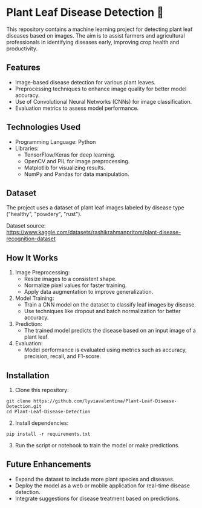 # Plant Leaf Disease Detection 🌿
This repository contains a machine learning project for detecting plant leaf diseases based on images. The aim is to assist farmers and agricultural professionals in identifying diseases early, improving crop health and productivity.

## Features
* Image-based disease detection for various plant leaves.
* Preprocessing techniques to enhance image quality for better model accuracy.
* Use of Convolutional Neural Networks (CNNs) for image classification.
* Evaluation metrics to assess model performance.


## Technologies Used
* Programming Language: Python
* Libraries:
  * TensorFlow/Keras for deep learning.
  * OpenCV and PIL for image preprocessing.
  * Matplotlib for visualizing results.
  * NumPy and Pandas for data manipulation.


## Dataset
The project uses a dataset of plant leaf images labeled by disease type ("healthy", "powdery", "rust").

Dataset source: https://www.kaggle.com/datasets/rashikrahmanpritom/plant-disease-recognition-dataset


## How It Works
1. Image Preprocessing:
   * Resize images to a consistent shape.
   * Normalize pixel values for faster training.
   * Apply data augmentation to improve generalization.
2. Model Training:
   * Train a CNN model on the dataset to classify leaf images by disease.
   * Use techniques like dropout and batch normalization for better accuracy.
3. Prediction:
   * The trained model predicts the disease based on an input image of a plant leaf.
4. Evaluation:
   * Model performance is evaluated using metrics such as accuracy, precision, recall, and F1-score.


## Installation
1. Clone this repository:
```
git clone https://github.com/lyviavalentina/Plant-Leaf-Disease-Detection.git
cd Plant-Leaf-Disease-Detection
```
2. Install dependencies:
```
pip install -r requirements.txt
```
3. Run the script or notebook to train the model or make predictions.


## Future Enhancements
* Expand the dataset to include more plant species and diseases.
* Deploy the model as a web or mobile application for real-time disease detection.
* Integrate suggestions for disease treatment based on predictions.
